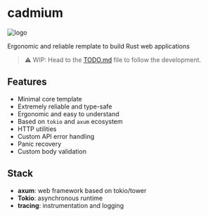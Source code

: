 # cadmium

![logo](https://github.com/paologaleotti/cadmium/assets/45665769/4808657f-c4df-40fc-81ec-ac5c993e84ec)

Ergonomic and reliable remplate to build Rust web applications

> ⚠️ WIP: Head to the [TODO.md](TODO.md) file to follow the development.

## Features

- Minimal core template
- Extremely reliable and type-safe
- Ergonomic and easy to understand
- Based on `tokio` and `axum` ecosystem
- HTTP utilities
- Custom API error handling
- Panic recovery
- Custom body validation

## Stack

- **axum**: web framework based on tokio/tower
- **Tokio**: asynchronous runtime
- **tracing**: instrumentation and logging
